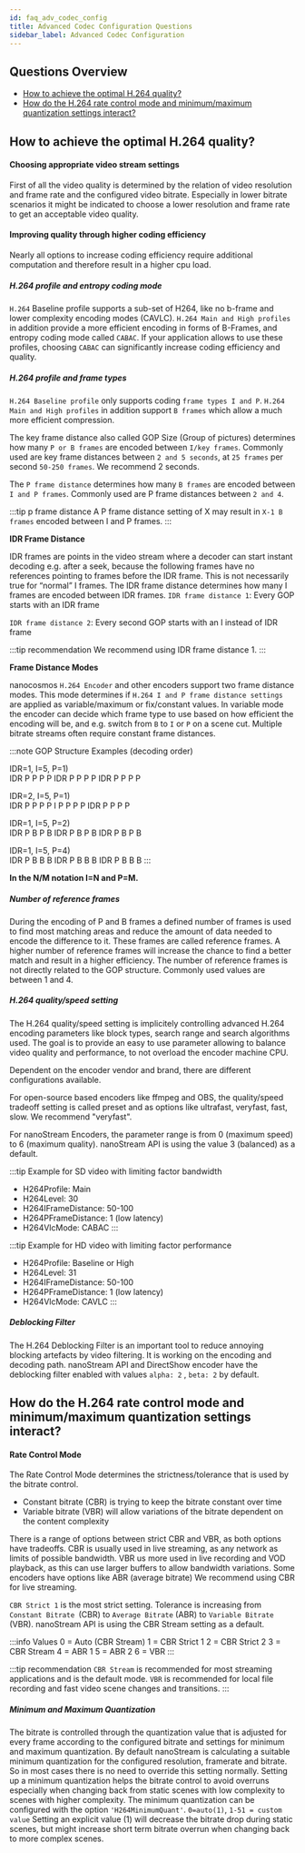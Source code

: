 ```yaml
---
id: faq_adv_codec_config
title: Advanced Codec Configuration Questions
sidebar_label: Advanced Codec Configuration
---
```


## Questions Overview

- [How to achieve the optimal H.264 quality?](#how-to-achieve-the-optimal-h264-quality)
- [How do the H.264 rate control mode and minimum/maximum quantization settings interact?](#how-do-the-h264-rate-control-mode-and-minimummaximum-quantization-settings-interact)

## How to achieve the optimal H.264 quality?

#### Choosing appropriate video stream settings

First of all the video quality is determined by the relation of video resolution and frame rate and the configured video bitrate. Especially in lower bitrate scenarios it might be indicated to choose a lower resolution and frame rate to get an acceptable video quality.

#### Improving quality through higher coding efficiency

Nearly all options to increase coding efficiency require additional computation and therefore result in a higher cpu load.

##### H.264 profile and entropy coding mode

`H.264` Baseline profile supports a sub-set of H264, like no b-frame and lower complexity encoding modes (CAVLC). 
`H.264 Main and High profiles` in addition provide a more efficient encoding in forms of B-Frames, and entropy coding mode called `CABAC`. If your application allows to use these profiles, choosing `CABAC` can significantly increase coding efficiency and quality.

##### H.264 profile and frame types

`H.264 Baseline profile` only supports coding `frame types I and P`. 
`H.264 Main and High profiles` in addition support `B frames` which allow a much more efficient compression.

The key frame distance also called GOP Size (Group of pictures) determines how many `P or B frames` are encoded between `I/key frames`. Commonly used are key frame distances between `2 and 5 seconds`, at `25 frames` per second `50-250 frames`. We recommend 2 seconds.

The `P frame distance` determines how many `B frames` are encoded between `I and P frames`. Commonly used are P frame distances between `2 and 4`.

:::tip p frame distance
A P frame distance setting of X may result in `X-1 B frames` encoded between I and P frames.
:::

**IDR Frame Distance**

IDR frames are points in the video stream where a decoder can start instant decoding e.g. after a seek, because the following frames have no references pointing to frames before the IDR frame. This is not necessarily true for “normal” I frames. The IDR frame distance determines how many I frames are encoded between IDR frames. 
`IDR frame distance 1`: Every GOP starts with an IDR frame 

`IDR frame distance 2`: Every second GOP starts with an I instead of IDR frame

:::tip recommendation
We recommend using IDR frame distance 1.
:::

**Frame Distance Modes**

nanocosmos `H.264 Encoder` and other encoders support two frame distance modes. This mode determines if `H.264 I and P frame distance settings` are applied as variable/maximum or fix/constant values. In variable mode the encoder can decide which frame type to use based on how efficient the encoding will be, and e.g. switch from `B` to `I` or `P` on a scene cut. Multiple bitrate streams often require constant frame distances.

:::note GOP Structure Examples (decoding order)

IDR=1, I=5, P=1) <br/>
IDR P P P P IDR P P P P IDR P P P P

IDR=2, I=5, P=1) <br/>
IDR P P P P I P P P P IDR P P P P

IDR=1, I=5, P=2) <br/>
IDR P B P B IDR P B P B IDR P B P B

IDR=1, I=5, P=4) <br/>
IDR P B B B IDR P B B B IDR P B B B
:::

**In the N/M notation I=N and P=M.**

##### Number of reference frames

During the encoding of P and B frames a defined number of frames is used to find most matching areas and reduce the amount of data needed to encode the difference to it. These frames are called reference frames. A higher number of reference frames will increase the chance to find a better match and result in a higher efficiency. The number of reference frames is not directly related to the GOP structure. Commonly used values are between 1 and 4.

##### H.264 quality/speed setting

The H.264 quality/speed setting is implicitely controlling advanced H.264 encoding parameters like block types, search range and search algorithms used. The goal is to provide an easy to use parameter allowing to balance video quality and performance, to not overload the encoder machine CPU. 

Dependent on the encoder vendor and brand, there are different configurations available.

For open-source based encoders like ffmpeg and OBS, the quality/speed tradeoff setting is called preset and as options like ultrafast, veryfast, fast, slow. We recommend "veryfast".

For nanoStream Encoders, the parameter range is from 0 (maximum speed) to 6 (maximum quality). nanoStream API is using the value 3 (balanced) as a default.

:::tip Example for SD video with limiting factor bandwidth 
- H264Profile: Main
- H264Level: 30
- H264IFrameDistance: 50-100
- H264PFrameDistance: 1 (low latency)
- H264VlcMode: CABAC
:::

:::tip Example for HD video with limiting factor performance
- H264Profile: Baseline or High
- H264Level: 31
- H264IFrameDistance: 50-100
- H264PFrameDistance: 1 (low latency)
- H264VlcMode: CAVLC
:::

##### Deblocking Filter

The H.264 Deblocking Filter is an important tool to reduce annoying blocking artefacts by video filtering. It is working on the encoding and decoding path. nanoStream API and DirectShow encoder have the deblocking filter enabled with values `alpha: 2` , `beta: 2` by default.


## How do the H.264 rate control mode and minimum/maximum quantization settings interact?

#### Rate Control Mode

The Rate Control Mode determines the strictness/tolerance that is used by the bitrate control. 

- Constant bitrate (CBR) is trying to keep the bitrate constant over time
- Variable bitrate (VBR) will allow variations of the bitrate dependent on the content complexity

There is a range of options between strict CBR and VBR, as both options have tradeoffs.
CBR is usually used in live streaming, as any network as limits of possible bandwidth.
VBR us more used in live recording and VOD playback, as this can use larger buffers to allow bandwidth variations.
Some encoders have options like ABR (average bitrate)
We recommend using CBR for live streaming.
 
`CBR Strict 1` is the most strict setting. Tolerance is increasing from `Constant Bitrate `(CBR) to `Average Bitrate` (ABR) to `Variable Bitrate` (VBR). nanoStream API is using the CBR Stream setting as a default.

:::info Values
0 = Auto (CBR Stream)
1 = CBR Strict 1
2 = CBR Strict 2
3 = CBR Stream
4 = ABR 1
5 = ABR 2
6 = VBR
:::

:::tip recommendation
`CBR Stream` is recommended for most streaming applications and is the default mode.
`VBR` is recommended for local file recording and fast video scene changes and transitions.
:::

##### Minimum and Maximum Quantization

The bitrate is controlled through the quantization value that is adjusted for every frame according to the configured bitrate and settings for minimum and maximum quantization. By default nanoStream is calculating a suitable minimum quantization for the configured resolution, framerate and bitrate. So in most cases there is no need to override this setting normally. Setting up a minimum quantization helps the bitrate control to avoid overruns especially when changing back from static scenes with low complexity to scenes with higher complexity. The minimum quantization can be configured with the option `'H264MinimumQuant'`. `0=auto(1)`, `1-51 = custom value` Setting an explicit value (1) will decrease the bitrate drop during static scenes, but might increase short term bitrate overrun when changing back to more complex scenes.
